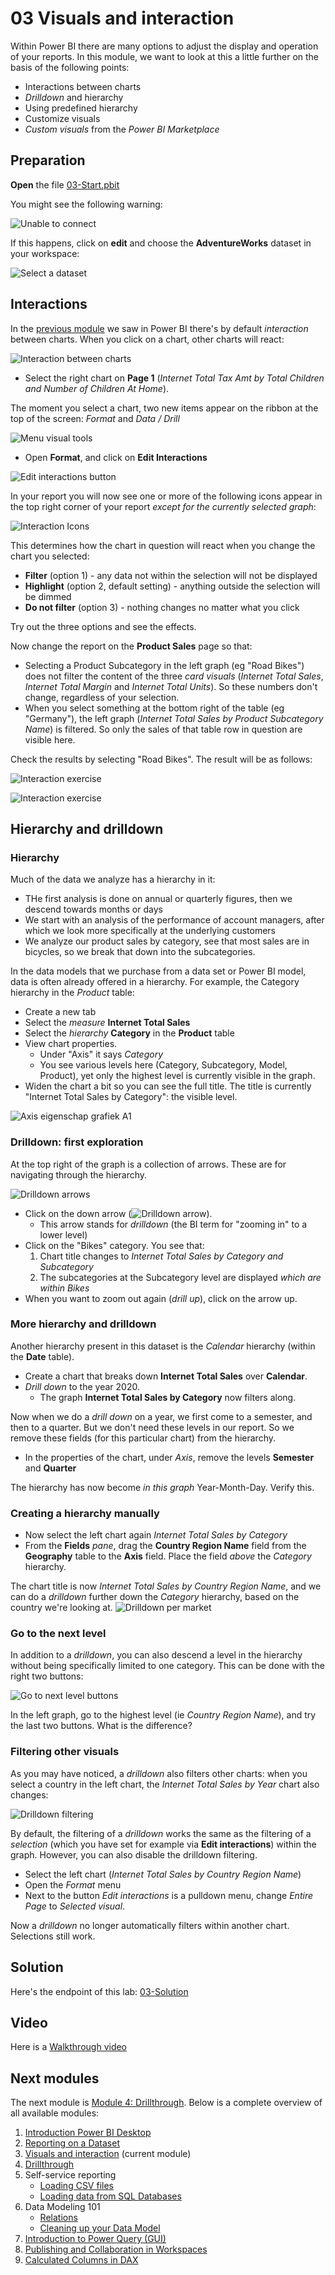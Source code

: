 # 03 Visuals and interaction

Within Power BI there are many options to adjust the display and operation of your reports. In this module, we want to look at this a little further on the basis of the following points:

* Interactions between charts
* *Drilldown* and hierarchy
* Using predefined hierarchy
* Customize visuals
* *Custom visuals* from the *Power BI Marketplace*

## Preparation

**Open** the file [03-Start.pbit](03-Start.pbit)

You might see the following warning:

![Unable to connect](img/00-01-unable-to-connect.png)

If this happens, click on **edit** and choose the **AdventureWorks** dataset in your workspace:

![Select a dataset](img/00-02-select-dataset.png)

## Interactions

In the [previous module](../02-reporting-on-dataset/02-reporting-on-dataset.md) we saw in Power BI there's by default *interaction* between charts. When you click on a chart, other charts will react:

![Interaction between charts](img/01-interactie-tussen-grafieken.png)

* Select the right chart on **Page 1** (*Internet Total Tax Amt by Total Children and Number of Children At Home*).

The moment you select a chart, two new items appear on the ribbon at the top of the screen: *Format* and *Data / Drill*

![Menu visual tools](img/02-visual-tools.png)

* Open **Format**, and click on **Edit Interactions**

![Edit interactions button](img/03-edit-interactions.png)

In your report you will now see one or more of the following icons appear in the top right corner of your report *except for the currently selected graph*:

![Interaction Icons](img/04-interaction-options.png)

This determines how the chart in question will react when you change the chart you selected:

* **Filter** (option 1) - any data not within the selection will not be displayed
* **Highlight** (option 2, default setting) - anything outside the selection will be dimmed
* **Do not filter** (option 3) - nothing changes no matter what you click

Try out the three options and see the effects.

Now change the report on the **Product Sales** page so that:

* Selecting a Product Subcategory in the left graph (eg "Road Bikes") does not filter the content of the three *card visuals* (*Internet Total Sales*, *Internet Total Margin* and *Internet Total Units*). So these numbers don't change, regardless of your selection.
* When you select something at the bottom right of the table (eg "Germany"), the left graph (*Internet Total Sales by Product Subcategory Name*) is filtered. So only the sales of that table row in question are visible here.

Check the results by selecting "Road Bikes". The result will be as follows:

![Interaction exercise](img/05-interaction-setting-1.png)

![Interaction exercise](img/05-interaction-setting-2.png)

## Hierarchy and drilldown

### Hierarchy

Much of the data we analyze has a hierarchy in it:

* THe first analysis is done on annual or quarterly figures, then we descend towards months or days
* We start with an analysis of the performance of account managers, after which we look more specifically at the underlying customers
* We analyze our product sales by category, see that most sales are in bicycles, so we break that down into the subcategories.

In the data models that we purchase from a data set or Power BI model, data is often already offered in a hierarchy. For example, the Category hierarchy in the *Product* table:

* Create a new tab
* Select the *measure* **Internet Total Sales**
* Select the *hierarchy* **Category** in the **Product** table
* View chart properties.
  * Under "Axis" it says *Category*
  * You see various levels here (Category, Subcategory, Model, Product), yet only the highest level is currently visible in the graph.
* Widen the chart a bit so you can see the full title. The title is currently "Internet Total Sales by Category": the visible level.

![Axis eigenschap grafiek A1](img/06-reportinghierarchy.png)

### Drilldown: first exploration

At the top right of the graph is a collection of arrows. These are for navigating through the hierarchy.

![Drilldown arrows](img/07-hierarchy-arrows.png)
* Click on the down arrow (![Drilldown arrow](img/08-drilldown-arrow.png)).
   * This arrow stands for *drilldown* (the BI term for "zooming in" to a lower level)
* Click on the "Bikes" category. You see that:
   1. Chart title changes to *Internet Total Sales by Category and Subcategory*
   2. The subcategories at the Subcategory level are displayed *which are within Bikes*
* When you want to zoom out again (*drill up*), click on the arrow up.

### More hierarchy and drilldown

Another hierarchy present in this dataset is the *Calendar* hierarchy (within the **Date** table).

* Create a chart that breaks down **Internet Total Sales** over **Calendar**.
* *Drill down* to the year 2020.
   * The graph **Internet Total Sales by Category** now filters along.

Now when we do a *drill down* on a year, we first come to a semester, and then to a quarter. But we don't need these levels in our report. So we remove these fields (for this particular chart) from the hierarchy.

* In the properties of the chart, under *Axis*, remove the levels **Semester** and **Quarter**

The hierarchy has now become *in this graph* Year-Month-Day. Verify this.

### Creating a hierarchy manually

* Now select the left chart again *Internet Total Sales by Category*
* From the **Fields** *pane*, drag the **Country Region Name** field from the **Geography** table to the **Axis** field. Place the field *above* the *Category* hierarchy.

The chart title is now *Internet Total Sales by Country Region Name*, and we can do a *drilldown* further down the *Category* hierarchy, based on the country we're looking at.
![Drilldown per market](img/10-drilldown-per-market.png)

### Go to the next level

In addition to a *drilldown*, you can also descend a level in the hierarchy without being specifically limited to one category. This can be done with the right two buttons:

![Go to next level buttons](img/11-go-to-next-level-buttons.png)

In the left graph, go to the highest level (ie *Country Region Name*), and try the last two buttons. What is the difference?

### Filtering other visuals

As you may have noticed, a *drilldown* also filters other charts: when you select a country in the left chart, the *Internet Total Sales by Year* chart also changes:

![Drilldown filtering](img/12-drilldown-filter.png)

By default, the filtering of a *drilldown* works the same as the filtering of a *selection* (which you have set for example via **Edit interactions**) within the graph. However, you can also disable the drilldown filtering.

* Select the left chart (*Internet Total Sales by Country Region Name*)
* Open the *Format* menu
* Next to the button *Edit interactions* is a pulldown menu, change *Entire Page* to *Selected visual*.

Now a *drilldown* no longer automatically filters within another chart. Selections still work.
## Solution

Here's the endpoint of this lab: [03-Solution](03-Solution.pbit)

## Video

Here is a [Walkthrough video](https://vimeo.com/584747018/6e578554b1)

## Next modules

The next module is [Module 4: Drillthrough](../04-drillthrough/04-drillthrough.md). Below is a complete overview of all available modules:

1. [Introduction Power BI Desktop](../01-introduction/01-introduction-powerbi-desktop.md)
2. [Reporting on a Dataset](../02-reporting-on-dataset/02-reporting-on-dataset.md)
3. [Visuals and interaction](../03-visuals-and-interaction/03-visuals-and-interaction.md) (current module)
4. [Drillthrough](../04-drillthrough/04-drillthrough.md)
5. Self-service reporting
   * [Loading CSV files](../05-self-service-reporting/05-csv-inladen.md)
   * [Loading data from SQL Databases](../05-self-service-reporting/06-sql-inladen.md)
6. Data Modeling 101
   * [Relations](../06-data-modeling-101/07-relaties.md)
   * [Cleaning up your Data Model](../06-data-modeling-101/08-opschonen.md)
7. [Introduction to Power Query (GUI)](../07-power-query-gui/09-power-query.md)
8. [Publishing and Collaboration in Workspaces](../08-publishing-and-collaboration-in-workspaces/10-publishing-and-collaboration-in-workspaces.md)
9. [Calculated Columns in DAX](../09-dax/11-calc-columns.md)
